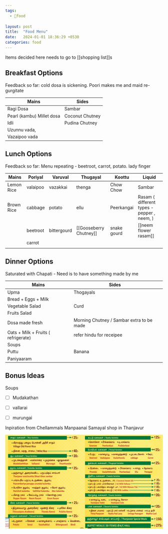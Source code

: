 ```yaml
---
tags:
  - 🍅food

layout: post
title:  "Food Menu"
date:   2024-01-01 18:36:29 +0530
categories: food
---
```

Items decided here needs to go to [[shopping list]]s

## Breakfast Options

Feedback so far: cold dosa is sickening. Poori makes me and maid re-gurgitate

| Mains                     | Sides           |
| ------------------------- | --------------- |
| Ragi Dosa                 | Sambar          |
| Pearl (kambu) Millet dosa | Coconut Chutney |
| Idli                      | Pudina Chutney  |
| Uzunnu vada,              |                 |
| Vazaipoo vada             |                 |

## Lunch Options

Feedback so far: Menu repeating - beetroot, carrot, potato. lady finger

| Mains      | Poriyal  | Varuval     | Thugayal               | Koottu      | Liquid                                      |
| ---------- | -------- | ----------- | ---------------------- | ----------- | ------------------------------------------- |
| Lemon Rice | valaipoo | vazakkai    | thenga                 | Chow Chow   | Sambar                                      |
| Brown Rice | cabbage  | potato      | ellu                   | Peerkangai  | Rasam ( different types - pepper ,  neem, ) |
|            | beetroot | bittergourd | [[Gooseberry Chutney]] | snake gourd | [[neem flower rasam]]                       |
|            | carrot   |             |                        |             |                                             |
|            |          |             |                        |             |                                             |

## Dinner Options

Saturated with Chapati  - Need is to have something made by me


| Mains                               | Sides                                      |     |
| ----------------------------------- | ------------------------------------------ | --- |
| Upma                                | Thogayals                                  |     |
| Bread + Eggs + Milk                 |                                            |     |
| Vegetable Salad                     | Curd                                       |     |
| Fruits Salad                        |                                            |     |
| Dosa made fresh                     | Morning Chutney / Sambar  extra to be made |     |
| Oats + Milk + Fruits ( refrigerate) | refer hindu for receipee                   |     |
| Soups                               |                                            |     |
| Puttu                               | Banana                                     |     |
| Paniyaaram                          |                                            |     |

## Bonus Ideas

Soups 
- [ ] Mudakathan
- [ ] vallarai
- [ ] murungai


Inpiration from Chellammals Manpaanai Samayal shop in Thanjavur

![My helpful screenshot](/xxx.png)